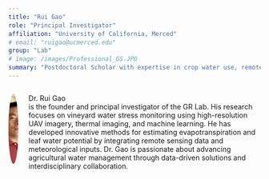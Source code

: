 ```yaml
---
title: "Rui Gao"
role: "Principal Investigator"
affiliation: "University of California, Merced"
# email: "ruigao@ucmerced.edu"
group: "Lab"
# image: /images/Professional_GS.JPG
summary: "Postdoctoral Scholar with expertise in crop water use, remote sensing, and AI-driven modeling."
---
```


<!-- <img src="/images/Professional_GS.JPG" alt="Rui Gao" style="width: 150px; height: 150px; border-radius: 50%; object-fit: cover;">
Dr. Rui Gao is the founder and principal investigator of the GR Lab. His research focuses on vineyard water stress monitoring using high-resolution UAV imagery, thermal imaging, and machine learning. <br>
He has developed innovative methods for estimating evapotranspiration and leaf water potential by integrating remote sensing data and meteorological inputs. Dr. Gao is passionate about advancing agricultural water management through data-driven solutions and interdisciplinary collaboration. -->

<div style="display: flex; align-items: flex-start; gap: 20px; margin-bottom: 20px;">

  <img src="/images/People/Professional_GS.JPG" alt="Rui Gao"
       style="width: 140px; height: 140px; object-fit: cover; border-radius: 50%; flex-shrink: 0;">

  <div>
    <p>Dr. Rui Gao <br> is the founder and principal investigator of the GR Lab. His research focuses on vineyard water stress monitoring using high-resolution UAV imagery, thermal imaging, and machine learning.
    He has developed innovative methods for estimating evapotranspiration and leaf water potential by integrating remote sensing data and meteorological inputs. Dr. Gao is passionate about advancing agricultural water management through data-driven solutions and interdisciplinary collaboration.</p>
  </div>
</div>
